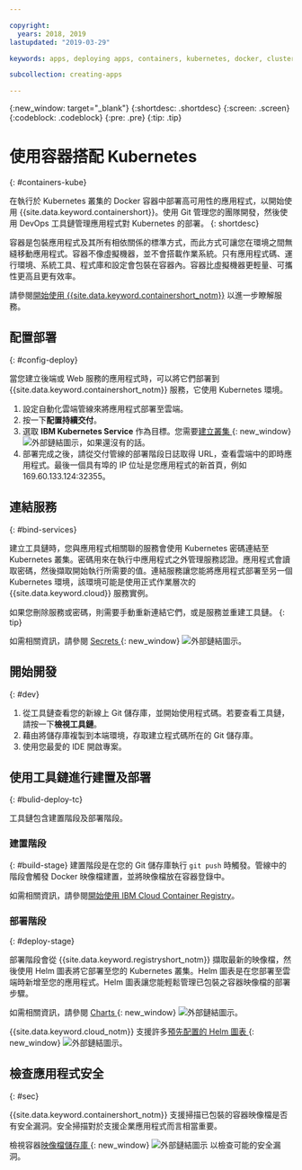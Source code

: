```yaml
---

copyright:
  years: 2018, 2019
lastupdated: "2019-03-29"

keywords: apps, deploying apps, containers, kubernetes, docker, clusters, devops toolchain, deployment, kube

subcollection: creating-apps

---
```

{:new_window: target="_blank"}
{:shortdesc: .shortdesc}
{:screen: .screen}
{:codeblock: .codeblock}
{:pre: .pre}
{:tip: .tip}

# 使用容器搭配 Kubernetes
{: #containers-kube}

在執行於 Kubernetes 叢集的 Docker 容器中部署高可用性的應用程式，以開始使用 {{site.data.keyword.containershort}}。使用 Git 管理您的團隊開發，然後使用 DevOps 工具鏈管理應用程式對 Kubernetes 的部署。
{: shortdesc}

容器是包裝應用程式及其所有相依關係的標準方式，而此方式可讓您在環境之間無縫移動應用程式。容器不像虛擬機器，並不會搭載作業系統。只有應用程式碼、運行環境、系統工具、程式庫和設定會包裝在容器內。容器比虛擬機器更輕量、可攜性更高且更有效率。


請參閱[開始使用 {{site.data.keyword.containershort_notm}}](/docs/containers?topic=containers-container_index) 以進一步瞭解服務。

## 配置部署
{: #config-deploy}

當您建立後端或 Web 服務的應用程式時，可以將它們部署到 {{site.data.keyword.containershort_notm}} 服務，它使用 Kubernetes 環境。

1. 設定自動化雲端管線來將應用程式部署至雲端。
2. 按一下**配置持續交付**。
3. 選取 **IBM Kubernetes Service** 作為目標。您需要[建立叢集 ](https://{DomainName}/kubernetes/catalog/cluster/create){: new_window} ![外部鏈結圖示](../../icons/launch-glyph.svg "外部鏈結圖示")，如果還沒有的話。
4. 部署完成之後，請從交付管線的部署階段日誌取得 URL，查看雲端中的即時應用程式。最後一個具有埠的 IP 位址是您應用程式的新首頁，例如 169.60.133.124:32355。

## 連結服務
{: #bind-services}

建立工具鏈時，您與應用程式相關聯的服務會使用 Kubernetes 密碼連結至 Kubernetes 叢集。密碼用來在執行中應用程式之外管理服務認證。應用程式會讀取密碼，然後擷取開始執行所需要的值。連結服務讓您能將應用程式部署至另一個 Kubernetes 環境，該環境可能是使用正式作業層次的 {{site.data.keyword.cloud}} 服務實例。

如果您刪除服務或密碼，則需要手動重新連結它們，或是服務並重建工具鏈。
{: tip}

如需相關資訊，請參閱 [Secrets ](https://kubernetes.io/docs/concepts/configuration/secret/){: new_window} ![外部鏈結圖示](../../icons/launch-glyph.svg "外部鏈結圖示")。

## 開始開發
{: #dev}

1. 從工具鏈查看您的新線上 Git 儲存庫，並開始使用程式碼。若要查看工具鏈，請按一下**檢視工具鏈**。
2. 藉由將儲存庫複製到本端環境，存取建立程式碼所在的 Git 儲存庫。
3. 使用您最愛的 IDE 開啟專案。

## 使用工具鏈進行建置及部署
{: #bulid-deploy-tc}

工具鏈包含建置階段及部署階段。

### 建置階段
{: #build-stage}
建置階段是在您的 Git 儲存庫執行 `git push` 時觸發。管線中的階段會觸發 Docker 映像檔建置，並將映像檔放在容器登錄中。

如需相關資訊，請參閱[開始使用 IBM Cloud Container Registry](/docs/services/Registry?topic=registry-index)。

### 部署階段
{: #deploy-stage}

部署階段會從 {{site.data.keyword.registryshort_notm}} 擷取最新的映像檔，然後使用 Helm 圖表將它部署至您的 Kubernetes 叢集。Helm 圖表是在您部署至雲端時新增至您的應用程式。Helm 圖表讓您能輕鬆管理已包裝之容器映像檔的部署步驟。

如需相關資訊，請參閱 [Charts ](https://docs.helm.sh/developing_charts/){: new_window} ![外部鏈結圖示](../../icons/launch-glyph.svg "外部鏈結圖示")。

{{site.data.keyword.cloud_notm}} 支援許多[預先配置的 Helm 圖表 ](https://{DomainName}/kubernetes/solutions/helm-charts){: new_window} ![外部鏈結圖示](../../icons/launch-glyph.svg "外部鏈結圖示")。

## 檢查應用程式安全
{: #sec}

{{site.data.keyword.containershort_notm}} 支援掃描已包裝的容器映像檔是否有安全漏洞。安全掃描對於支援企業應用程式而言相當重要。

檢視容器[映像檔儲存庫 ](https://{DomainName}/kubernetes/registry/main/private){: new_window} ![外部鏈結圖示](../../icons/launch-glyph.svg "外部鏈結圖示") 以檢查可能的安全漏洞。
